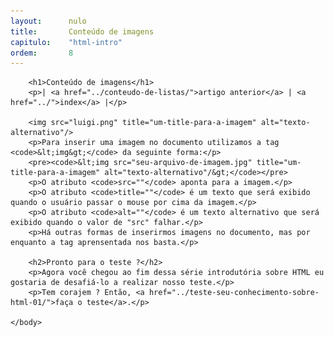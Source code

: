 ```yaml
---
layout:      nulo
title:       Conteúdo de imagens
capitulo:    "html-intro"
ordem:       8
---
```

<html>
    <head>
        <title>Conteúdo de imagens</title>
        <meta charset="UTF-8">
    </head>
    <body>

        <h1>Conteúdo de imagens</h1>
        <p>| <a href="../conteudo-de-listas/">artigo anterior</a> | <a href="../">index</a> |</p>

        <img src="luigi.png" title="um-title-para-a-imagem" alt="texto-alternativo"/>
        <p>Para inserir uma imagem no documento utilizamos a tag <code>&lt;img&gt;</code> da seguinte forma:</p>
        <pre><code>&lt;img src="seu-arquivo-de-imagem.jpg" title="um-title-para-a-imagem" alt="texto-alternativo"/&gt;</code></pre>
        <p>O atributo <code>src=""</code> aponta para a imagem.</p>
        <p>O atributo <code>title=""</code> é um texto que será exibido quando o usuário passar o mouse por cima da imagem.</p>
        <p>O atributo <code>alt=""</code> é um texto alternativo que será exibido quando o valor de "src" falhar.</p>
        <p>Há outras formas de inserirmos imagens no documento, mas por enquanto a tag aprensentada nos basta.</p>

        <h2>Pronto para o teste ?</h2>
        <p>Agora você chegou ao fim dessa série introdutória sobre HTML eu gostaria de desafiá-lo a realizar nosso teste.</p>
        <p>Tem corajem ? Então, <a href="../teste-seu-conhecimento-sobre-html-01/">faça o teste</a>.</p>

    </body>
</html>